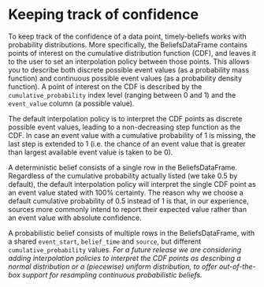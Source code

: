 # Keeping track of confidence

To keep track of the confidence of a data point, timely-beliefs works with probability distributions.
More specifically, the BeliefsDataFrame contains points of interest on the cumulative distribution function (CDF),
and leaves it to the user to set an interpolation policy between those points.
This allows you to describe both discrete possible event values (as a probability mass function) and continuous possible event values (as a probability density function).
A point of interest on the CDF is described by the `cumulative_probability` index level (ranging between 0 and 1) and the `event_value` column (a possible value).

The default interpolation policy is to interpret the CDF points as discrete possible event values,
leading to a non-decreasing step function as the CDF.
In case an event value with a cumulative probability of 1 is missing, the last step is extended to 1 (i.e. the chance of an event value that is greater than largest available event value is taken to be 0).

A deterministic belief consists of a single row in the BeliefsDataFrame.
Regardless of the cumulative probability actually listed (we take 0.5 by default),
the default interpolation policy will interpret the single CDF point as an event value stated with 100% certainty. 
The reason why we choose a default cumulative probability of 0.5 instead of 1 is that, in our experience, sources more commonly intend to report their expected value rather than an event value with absolute confidence.

A probabilistic belief consists of multiple rows in the BeliefsDataFrame,
with a shared `event_start`, `belief_time` and `source`, but different `cumulative_probability` values.
_For a future release we are considering adding interpolation policies to interpret the CDF points as describing a normal distribution or a (piecewise) uniform distribution,
to offer out-of-the-box support for resampling continuous probabilistic beliefs._
